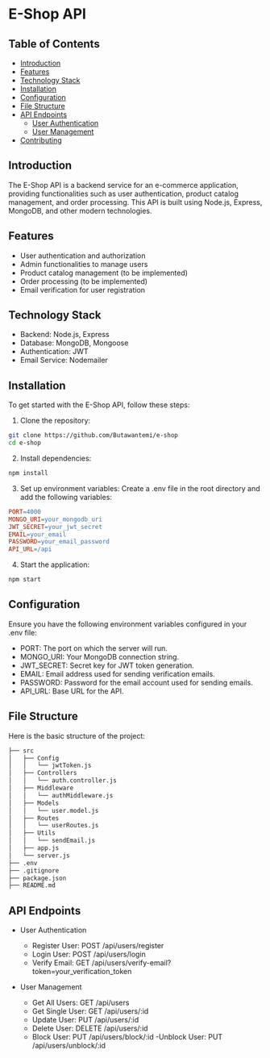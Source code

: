 # E-Shop API
## Table of Contents

- [Introduction](#introduction)
- [Features](#installation)
- [Technology Stack](#technology-stack)
- [Installation](#installation)
- [Configuration](#configuration)
- [File Structure](#file-structure)
- [API Endpoints](#api-endpoints)
    - [User Authentication](#user-uthentication)
    - [User Management](#user-management)
- [Contributing](#contributing)

## Introduction

The E-Shop API is a backend service for an e-commerce application, providing functionalities such as user authentication, product catalog management, and order processing. This API is built using Node.js, Express, MongoDB, and other modern technologies.

## Features

- User authentication and authorization
- Admin functionalities to manage users
- Product catalog management (to be implemented)
- Order processing (to be implemented)
- Email verification for user registration

## Technology Stack

- Backend: Node.js, Express
- Database: MongoDB, Mongoose
- Authentication: JWT
- Email Service: Nodemailer

## Installation

To get started with the E-Shop API, follow these steps:

1. Clone the repository:
```bash
git clone https://github.com/Butawantemi/e-shop
cd e-shop
```
2. Install dependencies:
```bash
npm install
```
3. Set up environment variables:
Create a .env file in the root directory and add the following variables:
```makefile
PORT=4000
MONGO_URI=your_mongodb_uri
JWT_SECRET=your_jwt_secret
EMAIL=your_email
PASSWORD=your_email_password
API_URL=/api
```
4. Start the application:
```bash
npm start
```

## Configuration

Ensure you have the following environment variables configured in your .env file:

- PORT: The port on which the server will run.
- MONGO_URI: Your MongoDB connection string.
- JWT_SECRET: Secret key for JWT token generation.
- EMAIL: Email address used for sending verification emails.
- PASSWORD: Password for the email account used for sending emails.
- API_URL: Base URL for the API.

## File Structure

Here is the basic structure of the project:
```bash
├── src
│   ├── Config
│   │   └── jwtToken.js
│   ├── Controllers
│   │   └── auth.controller.js
│   ├── Middleware
│   │   └── authMiddleware.js
│   ├── Models
│   │   └── user.model.js
│   ├── Routes
│   │   └── userRoutes.js
│   ├── Utils
│   │   └── sendEmail.js
│   ├── app.js
│   └── server.js
├── .env
├── .gitignore
├── package.json
├── README.md
```
## API Endpoints
- User Authentication
  - Register User: POST /api/users/register
  - Login User: POST /api/users/login
  - Verify Email: GET /api/users/verify-email?token=your_verification_token

- User Management
  - Get All Users: GET /api/users
  - Get Single User: GET /api/users/:id
  - Update User: PUT /api/users/:id
  - Delete User: DELETE /api/users/:id
  - Block User: PUT /api/users/block/:id
  -Unblock User: PUT /api/users/unblock/:id